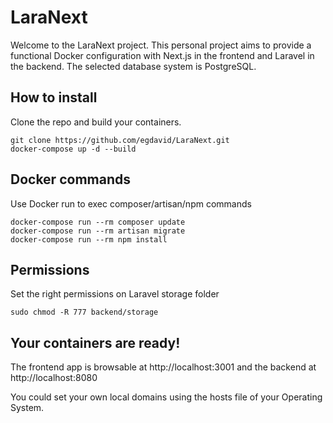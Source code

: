 # LaraNext

Welcome to the LaraNext project.
This personal project aims to provide a functional Docker configuration with Next.js in the frontend and Laravel in the backend. The selected database system is PostgreSQL.

## How to install

Clone the repo and build your containers.

```
git clone https://github.com/egdavid/LaraNext.git
docker-compose up -d --build
```

## Docker commands

Use Docker run to exec composer/artisan/npm commands

```
docker-compose run --rm composer update
docker-compose run --rm artisan migrate
docker-compose run --rm npm install
```

## Permissions

Set the right permissions on Laravel storage folder

```
sudo chmod -R 777 backend/storage
```

## Your containers are ready!

The frontend app is browsable at http://localhost:3001 and the backend at http://localhost:8080

You could set your own local domains using the hosts file of your Operating System.
